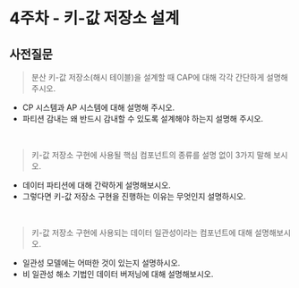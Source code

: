 # 4주차 - 키-값 저장소 설계

## 사전질문

> 분산 키-값 저장소(해시 테이블)을 설계할 때 CAP에 대해 각각 간단하게 설명해 주시오.
  - CP 시스템과 AP 시스템에 대해 설명해 주시오.
  - 파티션 감내는 왜 반드시 감내할 수 있도록 설계해야 하는지 설명해 주시오.

<br>

> 키-값 저장소 구현에 사용될 핵심 컴포넌트의 종류를 설명 없이 3가지 말해 보시오.
  - 데이터 파티션에 대해 간략하게 설명해보시오.
  - 그렇다면 키-값 저장소 구현을 진행하는 이유는 무엇인지 설명하시오.

<br>

> 키-값 저장소 구현에 사용되는 데이터 일관성이라는 컴포넌트에 대해 설명해보시오.
  - 일관성 모델에는 어떠한 것이 있는지 설명하시오.
  - 비 일관성 해소 기법인 데이터 버저닝에 대해 설명해보시오.
